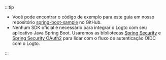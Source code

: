 :::tip

- Você pode encontrar o código de exemplo para este guia em nosso repositório [spring-boot-sample](https://github.com/logto-io/spring-boot-sample) no GitHub.
- Nenhum SDK oficial é necessário para integrar o Logto com seu aplicativo Java Spring Boot. Usaremos as bibliotecas [Spring Security](https://spring.io/projects/spring-security) e [Spring Security OAuth2](https://spring.io/guides/tutorials/spring-boot-oauth2) para lidar com o fluxo de autenticação OIDC com o Logto.

:::
